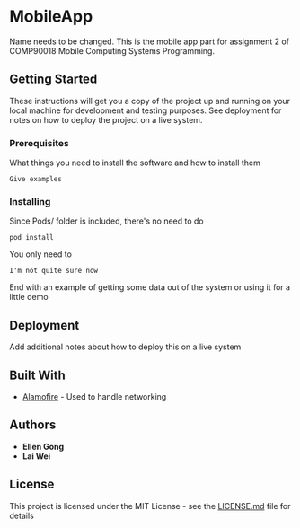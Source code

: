 # MobileApp

Name needs to be changed.
This is the mobile app part for assignment 2 of COMP90018 Mobile Computing Systems Programming.

## Getting Started

These instructions will get you a copy of the project up and running on your local machine for development and testing purposes. See deployment for notes on how to deploy the project on a live system.

### Prerequisites

What things you need to install the software and how to install them

```
Give examples
```

### Installing

Since Pods/ folder is included, there's no need to do

```
pod install
```

You only need to

```
I'm not quite sure now
```

End with an example of getting some data out of the system or using it for a little demo

## Deployment

Add additional notes about how to deploy this on a live system

## Built With

* [Alamofire](https://github.com/Alamofire/Alamofire) - Used to handle networking

## Authors

* **Ellen Gong**
* **Lai Wei**


## License

This project is licensed under the MIT License - see the [LICENSE.md](LICENSE.md) file for details
